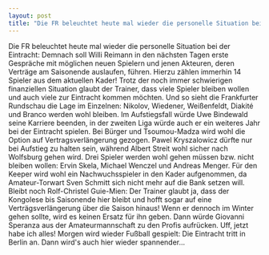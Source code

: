 ```yaml
---
layout: post
title: "Die FR beleuchtet heute mal wieder die personelle Situation bei der Eintracht: Demnach soll Willi Reimann in den nächsten Tagen erste Gespräche mit möglichen neuen Spielern und jenen Akteuren, deren Verträge am Saisonende auslaufen, führen."
---
```


Die FR beleuchtet heute mal wieder die personelle Situation bei der Eintracht: Demnach soll Willi Reimann in den nächsten Tagen erste Gespräche mit möglichen neuen Spielern und jenen Akteuren, deren Verträge am Saisonende auslaufen, führen. Hierzu zählen immerhin 14 Spieler aus dem aktuellen Kader! Trotz der noch immer schwierigen finanziellen Situation glaubt der Trainer, dass viele Spieler bleiben wollen und auch viele zur Eintracht kommen möchten. Und so sieht die Frankfurter Rundschau die Lage im Einzelnen: Nikolov, Wiedener, Weißenfeldt, Diakité und Branco werden wohl bleiben. Im Aufstiegsfall würde Uwe Bindewald seine Karriere beenden, in der zweiten Liga würde auch er ein weiteres Jahr bei der Eintracht spielen. Bei Bürger und Tsoumou-Madza wird wohl die Option auf Vertragsverlängerung gezogen. Pawel Kryszalowicz dürfte nur bei Aufstieg zu halten sein, während Albert Streit wohl sicher nach Wolfsburg gehen wird. Drei Spieler werden wohl gehen müssen bzw. nicht bleiben wollen: Ervin Skela, Michael Wenczel und Andreas Menger. Für den Keeper wird wohl ein Nachwuchsspieler in den Kader aufgenommen, da Amateur-Torwart Sven Schmitt sich nicht mehr auf die Bank setzen will. Bleibt noch Rolf-Christel Guie-Mien: Der Trainer glaubt ja, dass der Kongolese bis Saisonende hier bleibt und hofft sogar auf eine Verträgsverlängerung über die Saison hinaus! Wenn er dennoch im Winter gehen sollte, wird es keinen Ersatz für ihn geben. Dann würde Giovanni Speranza aus der Amateurmannschaft zu den Profis aufrücken. Uff, jetzt habe ich alles! Morgen wird wieder Fußball gespielt: Die Eintracht tritt in Berlin an. Dann wird's auch hier wieder spannender...
